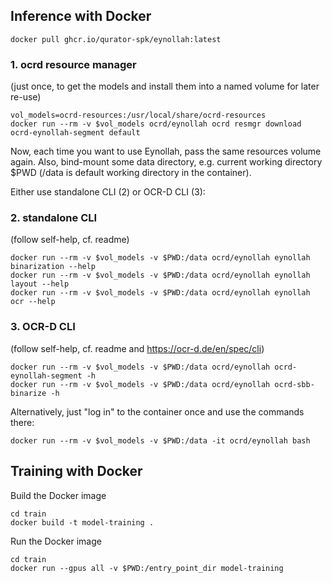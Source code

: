 ## Inference with Docker

    docker pull ghcr.io/qurator-spk/eynollah:latest

### 1. ocrd resource manager
(just once, to get the models and install them into a named volume for later re-use)

    vol_models=ocrd-resources:/usr/local/share/ocrd-resources
    docker run --rm -v $vol_models ocrd/eynollah ocrd resmgr download ocrd-eynollah-segment default

Now, each time you want to use Eynollah, pass the same resources volume again.
Also, bind-mount some data directory, e.g. current working directory $PWD (/data is default working directory in the container).

Either use standalone CLI (2) or OCR-D CLI (3):

### 2. standalone CLI 
(follow self-help, cf. readme)

    docker run --rm -v $vol_models -v $PWD:/data ocrd/eynollah eynollah binarization --help
    docker run --rm -v $vol_models -v $PWD:/data ocrd/eynollah eynollah layout --help
    docker run --rm -v $vol_models -v $PWD:/data ocrd/eynollah eynollah ocr --help

### 3. OCR-D CLI 
(follow self-help, cf. readme and https://ocr-d.de/en/spec/cli)

    docker run --rm -v $vol_models -v $PWD:/data ocrd/eynollah ocrd-eynollah-segment -h
    docker run --rm -v $vol_models -v $PWD:/data ocrd/eynollah ocrd-sbb-binarize -h

Alternatively, just "log in" to the container once and use the commands there:

    docker run --rm -v $vol_models -v $PWD:/data -it ocrd/eynollah bash

## Training with Docker

Build the Docker image

    cd train
    docker build -t model-training .

Run the Docker image

    cd train
    docker run --gpus all -v $PWD:/entry_point_dir model-training
